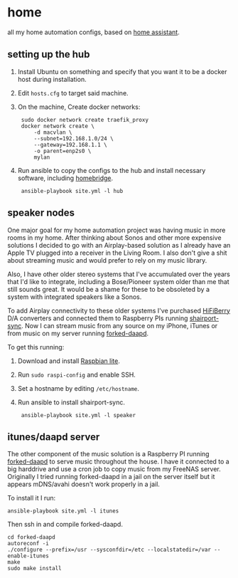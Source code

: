 # home

all my home automation configs, based on [home assistant][hass].

## setting up the hub

1. Install Ubuntu on something and specify that you want it to be a docker host during installation.
1. Edit `hosts.cfg` to target said machine.
1. On the machine, Create docker networks:

        sudo docker network create traefik_proxy
        docker network create \
            -d macvlan \
            --subnet=192.168.1.0/24 \
            --gateway=192.168.1.1 \
            -o parent=enp2s0 \
            mylan

1. Run ansible to copy the configs to the hub and install necessary software,
   including [homebridge][homebridge].

        ansible-playbook site.yml -l hub

## speaker nodes

One major goal for my home automation project was having music in more rooms in
my home. After thinking about Sonos and other more expensive solutions I decided
to go with an Airplay-based solution as I already have an Apple TV plugged into
a receiver in the Living Room. I also don't give a shit about streaming music
and would prefer to rely on my music library.

Also, I have other older stereo systems that I've accumulated over the years
that I'd like to integrate, including a Bose/Pioneer system older than me that
still sounds great. It would be a shame for these to be obsoleted by a system
with integrated speakers like a Sonos.

To add Airplay connectivity to these older systems I've purchased
[HiFiBerry][hifiberry] D/A converters and connected them to Raspberry PIs
running [shairport-sync][shairport]. Now I can stream music from any source on
my iPhone, iTunes or from music on my server running [forked-daapd][daapd].

To get this running:

1. Download and install [Raspbian lite][raspbian].
1. Run `sudo raspi-config` and enable SSH.
1. Set a hostname by editing `/etc/hostname`.
1. Run ansible to install shairport-sync.

        ansible-playbook site.yml -l speaker

## itunes/daapd server

The other component of the music solution is a Raspberry PI running
[forked-daapd][daapd] to serve music throughout the house. I have it connected
to a big harddrive and use a cron job to copy music from my FreeNAS server.
Originally I tried running forked-daapd in a jail on the server itself but it
appears mDNS/avahi doesn't work properly in a jail.

To install it I run:

    ansible-playbook site.yml -l itunes

Then ssh in and compile forked-daapd.

    cd forked-daapd
    autoreconf -i
    ./configure --prefix=/usr --sysconfdir=/etc --localstatedir=/var --enable-itunes
    make
    sudo make install

[hass]:https://home-assistant.io/
[hassbian]:https://home-assistant.io/getting-started/hassbian-installation/
[hassbian-scripts]:https://github.com/home-assistant/hassbian-scripts
[homebridge]:https://github.com/nfarina/homebridge
[hifiberry]:https://www.hifiberry.com/
[shairport]:https://github.com/mikebrady/shairport-sync
[daapd]:https://github.com/ejurgensen/forked-daapd
[raspbian]:https://www.raspberrypi.org/downloads/raspbian/
